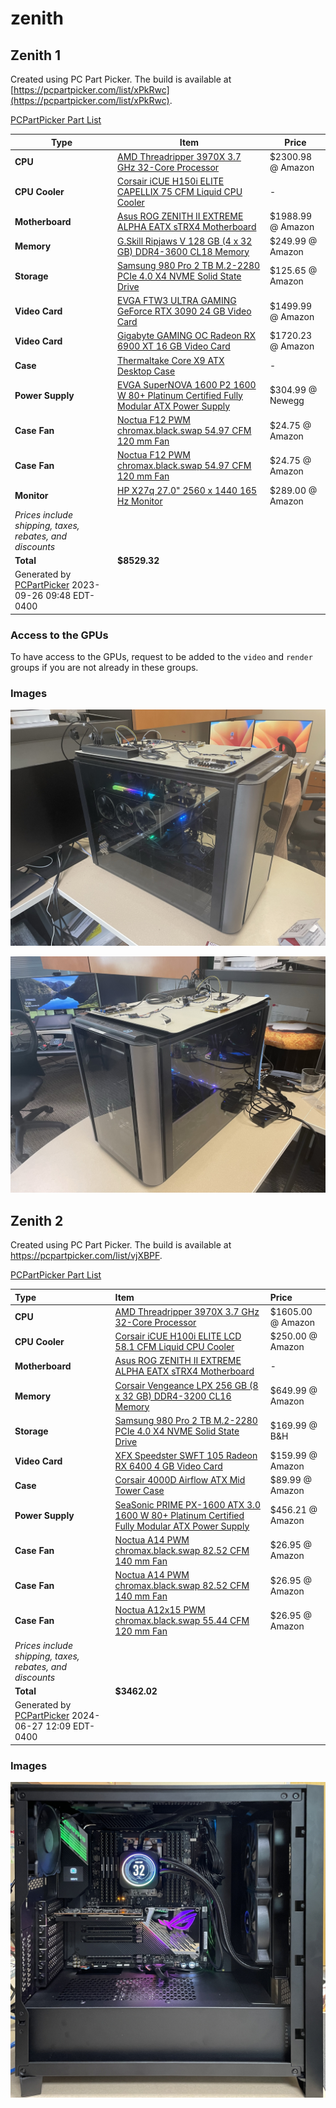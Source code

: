 # zenith

## Zenith 1

Created using PC Part Picker. The build is available at [https://pcpartpicker.com/list/xPkRwc](https://pcpartpicker.com/list/xPkRwc).

[PCPartPicker Part List](https://pcpartpicker.com/list/xPkRwc)

| Type                                                                            | Item                                                                                                                                                                                                                             | Price             |
| ------------------------------------------------------------------------------- | -------------------------------------------------------------------------------------------------------------------------------------------------------------------------------------------------------------------------------- | ----------------- |
| **CPU**                                                                         | [AMD Threadripper 3970X 3.7 GHz 32-Core Processor](https://pcpartpicker.com/product/rkwkcf/amd-threadripper-3970x-37-ghz-32-core-processor-100-100000011wof)                                                                     | $2300.98 @ Amazon |
| **CPU Cooler**                                                                  | [Corsair iCUE H150i ELITE CAPELLIX 75 CFM Liquid CPU Cooler](<https://pcpartpicker.com/product/8jFKHx/corsair-icue-h150i-elite-capellix-75-cfm-liquid-cpu-cooler-cw-9060048-ww>)                                                   | -                 |
| **Motherboard**                                                                 | [Asus ROG ZENITH II EXTREME ALPHA EATX sTRX4 Motherboard](<https://pcpartpicker.com/product/zcyqqs/asus-rog-zenith-ii-extreme-alpha-eatx-strx4-motherboard-rog-zenith-ii-extreme-alpha>)                                           | $1988.99 @ Amazon |
| **Memory**                                                                      | [G.Skill Ripjaws V 128 GB (4 x 32 GB) DDR4-3600 CL18 Memory](https://pcpartpicker.com/product/KyZzK8/gskill-ripjaws-v-128-gb-4-x-32-gb-ddr4-3600-memory-f4-3600c18q-128gvk)                                                      | $249.99 @ Amazon  |
| **Storage**                                                                     | [Samsung 980 Pro 2 TB M.2-2280 PCIe 4.0 X4 NVME Solid State Drive](<https://pcpartpicker.com/product/f3cRsY/samsung-980-pro-2-tb-m2-2280-nvme-solid-state-drive-mz-v8p2t0bam>)                                                     | $125.65 @ Amazon  |
| **Video Card**                                                                  | [EVGA FTW3 ULTRA GAMING GeForce RTX 3090 24 GB Video Card](https://pcpartpicker.com/product/PG848d/evga-geforce-rtx-3090-24-gb-ftw3-ultra-gaming-video-card-24g-p5-3987-kr)                                                      | $1499.99 @ Amazon |
| **Video Card**                                                                  | [Gigabyte GAMING OC Radeon RX 6900 XT 16 GB Video Card](<https://pcpartpicker.com/product/YfvdnQ/gigabyte-radeon-rx-6900-xt-16-gb-gaming-oc-video-card-gv-r69xtgamingoc16gd>)                                                      | $1720.23 @ Amazon |
| **Case**                                                                        | [Thermaltake Core X9 ATX Desktop Case](https://pcpartpicker.com/product/V998TW/thermaltake-case-ca1d800f1wn00)                                                                                                                   | -                 |
| **Power Supply**                                                                | [EVGA SuperNOVA 1600 P2 1600 W 80+ Platinum Certified Fully Modular ATX Power Supply](https://pcpartpicker.com/product/LbtWGX/evga-supernova-1600-p2-1600-w-80-platinum-certified-fully-modular-atx-power-supply-220-p2-1600-x1) | $304.99 @ Newegg  |
| **Case Fan**                                                                    | [Noctua F12 PWM chromax.black.swap 54.97 CFM 120 mm Fan](<https://pcpartpicker.com/product/cFwqqs/noctua-nf-f12-pwm-chromaxblackswap-550-cfm-120mm-fan-nf-f12-pwm-chromaxblackswap>)                                               | $24.75 @ Amazon   |
| **Case Fan**                                                                    | [Noctua F12 PWM chromax.black.swap 54.97 CFM 120 mm Fan](https://pcpartpicker.com/product/cFwqqs/noctua-nf-f12-pwm-chromaxblackswap-550-cfm-120mm-fan-nf-f12-pwm-chromaxblackswap)                                               | $24.75 @ Amazon   |
| **Monitor**                                                                     | [HP X27q 27.0" 2560 x 1440 165 Hz Monitor](<https://pcpartpicker.com/product/cB3gXL/hp-x27q-270-2560x1440-165-hz-monitor-2v7u5aaabu>)                                                                                              | $289.00 @ Amazon  |
| _Prices include shipping, taxes, rebates, and discounts_                        |                                                                                                                                                                                                                                  |                   |
| **Total**                                                                       | **$8529.32**                                                                                                                                                                                                                     |                   |
| Generated by [PCPartPicker](https://pcpartpicker.com) 2023-09-26 09:48 EDT-0400 |                                                                                                                                                                                                                                  |                   |

### Access to the GPUs

To have access to the GPUs, request to be added to the `video` and `render` groups if you are not already in these groups.

### Images

![Zenith - 0](../.gitbook/assets/zenith-0.jpeg)

![Zenith - 1](../.gitbook/assets/zenith-1.jpeg)

## Zenith 2

Created using PC Part Picker. The build is available at <https://pcpartpicker.com/list/vjXBPF>.

[PCPartPicker Part List](https://pcpartpicker.com/list/vjXBPF)

| Type                                                                            | Item                                                                                                                                                                                                                                                | Price             |
| :------------------------------------------------------------------------------ | :-------------------------------------------------------------------------------------------------------------------------------------------------------------------------------------------------------------------------------------------------- | :---------------- |
| **CPU**                                                                         | [AMD Threadripper 3970X 3.7 GHz 32-Core Processor](https://pcpartpicker.com/product/rkwkcf/amd-threadripper-3970x-37-ghz-32-core-processor-100-100000011wof)                                                                                        | $1605.00 @ Amazon |
| **CPU Cooler**                                                                  | [Corsair iCUE H100i ELITE LCD 58.1 CFM Liquid CPU Cooler](<https://pcpartpicker.com/product/Lsstt6/corsair-icue-h100i-elite-lcd-581-cfm-liquid-cpu-cooler-cw-9060061-ww>)                                                                           | $250.00 @ Amazon  |
| **Motherboard**                                                                 | [Asus ROG ZENITH II EXTREME ALPHA EATX sTRX4 Motherboard](https://pcpartpicker.com/product/zcyqqs/asus-rog-zenith-ii-extreme-alpha-eatx-strx4-motherboard-rog-zenith-ii-extreme-alpha)                                                              | -                 |
| **Memory**                                                                      | [Corsair Vengeance LPX 256 GB (8 x 32 GB) DDR4-3200 CL16 Memory](https://pcpartpicker.com/product/ZZQfrH/corsair-vengeance-lpx-256-gb-8-x-32-gb-ddr4-3200-memory-cmk256gx4m8e3200c16)                                                               | $649.99 @ Amazon  |
| **Storage**                                                                     | [Samsung 980 Pro 2 TB M.2-2280 PCIe 4.0 X4 NVME Solid State Drive](<https://pcpartpicker.com/product/f3cRsY/samsung-980-pro-2-tb-m2-2280-nvme-solid-state-drive-mz-v8p2t0bam>)                                                                      | $169.99 @ B&H     |
| **Video Card**                                                                  | [XFX Speedster SWFT 105 Radeon RX 6400 4 GB Video Card](https://pcpartpicker.com/product/39ddnQ/xfx-radeon-rx-6400-4-gb-speedster-swft-105-video-card-rx-64xl4sfg2)                                                                                 | $159.99 @ Amazon  |
| **Case**                                                                        | [Corsair 4000D Airflow ATX Mid Tower Case](<https://pcpartpicker.com/product/bCYQzy/corsair-4000d-airflow-atx-mid-tower-case-cc-9011200-ww>)                                                                                                        | $89.99 @ Amazon   |
| **Power Supply**                                                                | [SeaSonic PRIME PX-1600 ATX 3.0 1600 W 80+ Platinum Certified Fully Modular ATX Power Supply](https://pcpartpicker.com/product/jWrqqs/seasonic-prime-px-1600-atx-30-1600-w-80-platinum-certified-fully-modular-atx-power-supply-atx3-prime-px-1600) | $456.21 @ Amazon  |
| **Case Fan**                                                                    | [Noctua A14 PWM chromax.black.swap 82.52 CFM 140 mm Fan](<https://pcpartpicker.com/product/sWM323/noctua-nf-a14-pwm-chromaxblackswap-825-cfm-140mm-fan-nf-a14-pwm-chromaxblackswap>)                                                                | $26.95 @ Amazon   |
| **Case Fan**                                                                    | [Noctua A14 PWM chromax.black.swap 82.52 CFM 140 mm Fan](https://pcpartpicker.com/product/sWM323/noctua-nf-a14-pwm-chromaxblackswap-825-cfm-140mm-fan-nf-a14-pwm-chromaxblackswap)                                                                  | $26.95 @ Amazon   |
| **Case Fan**                                                                    | [Noctua A12x15 PWM chromax.black.swap 55.44 CFM 120 mm Fan](<https://pcpartpicker.com/product/FM3mP6/noctua-nf-a12x15-pwm-chromaxblackswap-5544-cfm-120-mm-fan-nf-a12x15-pwm-chromaxblackswap>)                                                     | $26.95 @ Amazon   |
| _Prices include shipping, taxes, rebates, and discounts_                        |                                                                                                                                                                                                                                                     |                   |
| **Total**                                                                       | **$3462.02**                                                                                                                                                                                                                                        |                   |
| Generated by [PCPartPicker](https://pcpartpicker.com) 2024-06-27 12:09 EDT-0400 |                                                                                                                                                                                                                                                     |                   |

### Images

![Zenith2](../assets/zenith2-0.jpeg)
